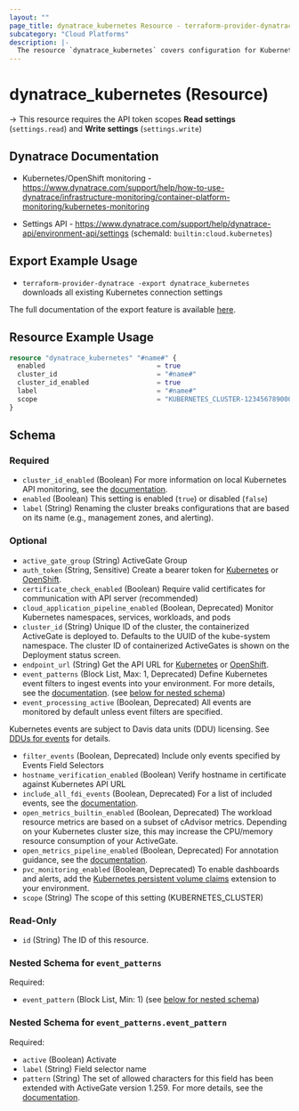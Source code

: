 ```yaml
---
layout: ""
page_title: dynatrace_kubernetes Resource - terraform-provider-dynatrace"
subcategory: "Cloud Platforms"
description: |-
  The resource `dynatrace_kubernetes` covers configuration for Kubernetes connection settings
---
```


# dynatrace_kubernetes (Resource)

-> This resource requires the API token scopes **Read settings** (`settings.read`) and **Write settings** (`settings.write`)

## Dynatrace Documentation

- Kubernetes/OpenShift monitoring - https://www.dynatrace.com/support/help/how-to-use-dynatrace/infrastructure-monitoring/container-platform-monitoring/kubernetes-monitoring

- Settings API - https://www.dynatrace.com/support/help/dynatrace-api/environment-api/settings (schemaId: `builtin:cloud.kubernetes`)

## Export Example Usage

- `terraform-provider-dynatrace -export dynatrace_kubernetes` downloads all existing Kubernetes connection settings

The full documentation of the export feature is available [here](https://registry.terraform.io/providers/dynatrace-oss/dynatrace/latest/docs/guides/export-v2).

## Resource Example Usage

```terraform
resource "dynatrace_kubernetes" "#name#" {
  enabled                            = true
  cluster_id                         = "#name#"
  cluster_id_enabled                 = true
  label                              = "#name#"
  scope                              = "KUBERNETES_CLUSTER-1234567890000000"
}
```

<!-- schema generated by tfplugindocs -->
## Schema

### Required

- `cluster_id_enabled` (Boolean) For more information on local Kubernetes API monitoring, see the [documentation](https://dt-url.net/6q62uep).
- `enabled` (Boolean) This setting is enabled (`true`) or disabled (`false`)
- `label` (String) Renaming the cluster breaks configurations that are based on its name (e.g., management zones, and alerting).

### Optional

- `active_gate_group` (String) ActiveGate Group
- `auth_token` (String, Sensitive) Create a bearer token for [Kubernetes](https://dt-url.net/og43szq "Kubernetes") or [OpenShift](https://dt-url.net/7l43xtp "OpenShift").
- `certificate_check_enabled` (Boolean) Require valid certificates for communication with API server (recommended)
- `cloud_application_pipeline_enabled` (Boolean, Deprecated) Monitor Kubernetes namespaces, services, workloads, and pods
- `cluster_id` (String) Unique ID of the cluster, the containerized ActiveGate is deployed to. Defaults to the UUID of the kube-system namespace. The cluster ID of containerized ActiveGates is shown on the Deployment status screen.
- `endpoint_url` (String) Get the API URL for [Kubernetes](https://dt-url.net/kz23snj "Kubernetes") or [OpenShift](https://dt-url.net/d623xgw "OpenShift").
- `event_patterns` (Block List, Max: 1, Deprecated) Define Kubernetes event filters to ingest events into your environment. For more details, see the [documentation](https://dt-url.net/2201p0u). (see [below for nested schema](#nestedblock--event_patterns))
- `event_processing_active` (Boolean, Deprecated) All events are monitored by default unless event filters are specified.

Kubernetes events are subject to Davis data units (DDU) licensing.
See [DDUs for events](https://dt-url.net/5n03vcu) for details.
- `filter_events` (Boolean, Deprecated) Include only events specified by Events Field Selectors
- `hostname_verification_enabled` (Boolean) Verify hostname in certificate against Kubernetes API URL
- `include_all_fdi_events` (Boolean, Deprecated) For a list of included events, see the [documentation](https://dt-url.net/l61d02no).
- `open_metrics_builtin_enabled` (Boolean, Deprecated) The workload resource metrics are based on a subset of cAdvisor metrics. Depending on your Kubernetes cluster size, this may increase the CPU/memory resource consumption of your ActiveGate.
- `open_metrics_pipeline_enabled` (Boolean, Deprecated) For annotation guidance, see the [documentation](https://dt-url.net/g42i0ppw).
- `pvc_monitoring_enabled` (Boolean, Deprecated) To enable dashboards and alerts, add the [Kubernetes persistent volume claims](ui/hub/ext/com.dynatrace.extension.kubernetes-pvc) extension to your environment.
- `scope` (String) The scope of this setting (KUBERNETES_CLUSTER)

### Read-Only

- `id` (String) The ID of this resource.

<a id="nestedblock--event_patterns"></a>
### Nested Schema for `event_patterns`

Required:

- `event_pattern` (Block List, Min: 1) (see [below for nested schema](#nestedblock--event_patterns--event_pattern))

<a id="nestedblock--event_patterns--event_pattern"></a>
### Nested Schema for `event_patterns.event_pattern`

Required:

- `active` (Boolean) Activate
- `label` (String) Field selector name
- `pattern` (String) The set of allowed characters for this field has been extended with ActiveGate version 1.259. For more details, see the [documentation](https://dt-url.net/7h23wuk#set-up-event-field-selectors).
 